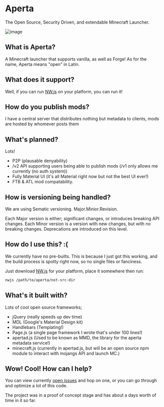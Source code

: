 # Aperta

The Open Source, Security Driven, and extendable Minecraft Launcher.

![image](https://sc-cdn.scaleengine.net/i/e8d0fea02f6084314b7924fb951db363.png)

## What is Aperta?

A Minecraft launcher that supports vanilla, as well as Forge!
As for the name, Aperta means "open" in Latin.

## What does it support?

Well, if you can run [NW.js](https://github.com/nwjs/nw.js) on your platform, you can run it!

## How do you publish mods?

I have a central server that distributes nothing but metadata to clients, mods are hosted
by whomever posts them

## What's planned?

Lots!

* P2P (plausable denyability)
* /v2 API supporting users being able to publish mods (/v1 only allows me currently (no auth system))
* Fully Material UI (it's all Material right now but not the best UI ever!)
* FTB & ATL mod compatability.

## How is versioning being handled?

We are using Sematic versioning. Major.Minior.Revision.

Each Major version is either; significant changes, or introduces breaking API changes.
Each Minor version is a version with new changes, but with no breaking changes. Deprecations are introduced on this level.

## How do I use this? :(

We currently have no pre-builts. This is because I just got this working, and the build
process is spotty right now, so no single files or fanciness.

Just download [NW.js](https://nwjs.io) for your platform, place it somewhere then run:

```bash
nwjs /path/to/aperta/not-src-dir
```

## What's it built with?

Lots of cool open source frameworks;

* jQuery (really speeds up dev time)
* MDL (Google's Material Design kit)
* Handlebars (Templating!)
* Page.js (a single page framework I wrote that's under 100 lines!)
* apertad.js (Used to be known as MMD, the library for the aperta metadata service!)
* minecraft.js (currently in apertad.js, but will be an open source npm module to interact with mojangs API and launch MC.)


## Wow! Cool! How can I help?

You can view currently [open issues](https://github.com/jaredallard/aperta) and hop
on one, or you can go through and optimize a lot of this code.

The project was in a proof of concept stage and has about a days worth of time in it so far.
